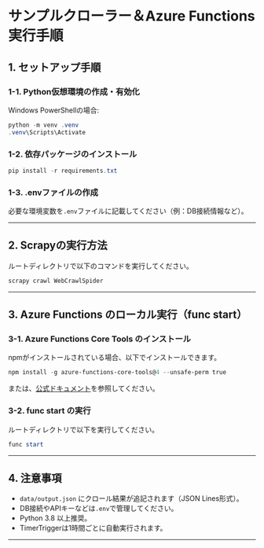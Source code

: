 # サンプルクローラー＆Azure Functions 実行手順

## 1. セットアップ手順

### 1-1. Python仮想環境の作成・有効化

Windows PowerShellの場合:
```powershell
python -m venv .venv
.venv\Scripts\Activate
```

### 1-2. 依存パッケージのインストール

```powershell
pip install -r requirements.txt
```

### 1-3. .envファイルの作成

必要な環境変数を`.env`ファイルに記載してください（例：DB接続情報など）。

---

## 2. Scrapyの実行方法

ルートディレクトリで以下のコマンドを実行してください。

```powershell
scrapy crawl WebCrawlSpider
```

---

## 3. Azure Functions のローカル実行（func start）

### 3-1. Azure Functions Core Tools のインストール

npmがインストールされている場合、以下でインストールできます。

```powershell
npm install -g azure-functions-core-tools@4 --unsafe-perm true
```

または、[公式ドキュメント](https://learn.microsoft.com/ja-jp/azure/azure-functions/functions-run-local)を参照してください。

### 3-2. func start の実行

ルートディレクトリで以下を実行してください。

```powershell
func start
```

---

## 4. 注意事項

- `data/output.json` にクロール結果が追記されます（JSON Lines形式）。
- DB接続やAPIキーなどは`.env`で管理してください。
- Python 3.8 以上推奨。
- TimerTriggerは1時間ごとに自動実行されます。

---
